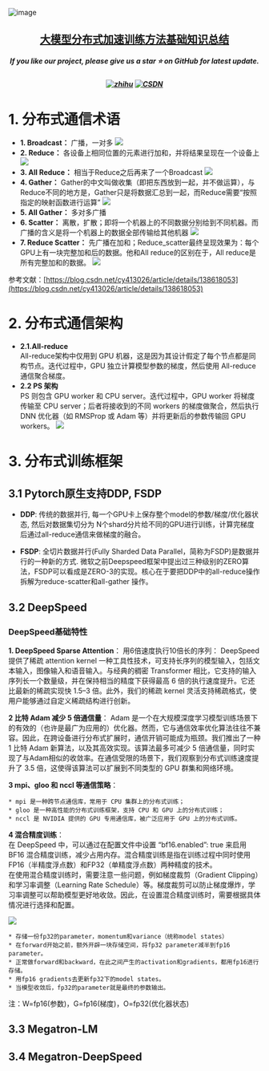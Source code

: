 ![image](https://github.com/user-attachments/assets/fa5c53c8-99fc-4720-a874-6f9210efd9bb)
<h2 align="center"> <a href="">大模型分布式加速训练方法基础知识总结</a></h2>
<h5 align="center"> If you like our project, please give us a star ⭐ on GitHub for latest update.  </h2>


<h5 align="center">
  
[![zhihu](https://img.shields.io/badge/知乎-0084FF)](https://blog.csdn.net/zwqjoy/article/details/130732601)
[![CSDN](https://img.shields.io/badge/CSDE-yellow)](https://zhuanlan.zhihu.com/p/660567767)

</h5>


# 1. 分布式通信术语
* **1. Broadcast：** 广播，一对多
![](https://github.com/GXYM/BasicKnowledge4OFFER/tree/main/DistributedTrainingknowledge/DTK-imgs/img_1.png)  
* **2. Reduce：** 各设备上相同位置的元素进行加和，并将结果呈现在一个设备上
![](https://github.com/GXYM/BasicKnowledge4OFFER/tree/main/DistributedTrainingknowledge/DTK-imgs/img-2.png)  
* **3. All Reduce：** 相当于Reduce之后再来了一个Broadcast
![](https://github.com/GXYM/BasicKnowledge4OFFER/tree/main/DistributedTrainingknowledge/DTK-imgs/img-3.png)  
* **4. Gather：** Gather的中文叫做收集（即把东西放到一起，并不做运算），与Reduce不同的地方是，Gather只是将数据汇总到一起，而Reduce需要“按照指定的映射函数进行运算”
![](https://github.com/GXYM/BasicKnowledge4OFFER/tree/main/DistributedTrainingknowledge/DTK-imgs/img-4.png)   
* **5. All Gather：** 多对多广播 
* **6. Scatter：** 离散，扩散；即将一个机器上的不同数据分别给到不同机器。而广播的含义是将一个机器上的数据全部传输给其他机器
![](https://github.com/GXYM/BasicKnowledge4OFFER/tree/main/DistributedTrainingknowledge/DTK-imgs/img-5.png) 
* **7. Reduce Scatter：** 先广播在加和；Reduce_scatter最终呈现效果为：每个GPU上有一块完整加和后的数据。他和All reduce的区别在于，All reduce是所有完整加和的数据。
![](https://github.com/GXYM/BasicKnowledge4OFFER/tree/main/DistributedTrainingknowledge/DTK-imgs/img-7.png)  


参考文献：[https://blog.csdn.net/cy413026/article/details/138618053](https://blog.csdn.net/cy413026/article/details/138618053)

# 2. 分布式通信架构

* **2.1.All-reduce**  
     All-reduce架构中仅用到 GPU 机器，这是因为其设计假定了每个节点都是同构节点。迭代过程中，GPU 独立计算模型参数的梯度，然后使用 All-reduce 通信聚合梯度。  
* **2.2 PS 架构**   
     PS 则包含 GPU worker 和 CPU server。迭代过程中，GPU worker 将梯度传输至 CPU server；后者将接收到的不同 workers 的梯度做聚合，然后执行 DNN 优化器（如 RMSProp 或 Adam 等）并将更新后的参数传输回 GPU workers。
  ![](https://github.com/GXYM/BasicKnowledge4OFFER/tree/main/DistributedTrainingknowledge/DTK-imgs/img-8.png)     


# 3. 分布式训练框架
## 3.1 Pytorch原生支持DDP, FSDP

* **DDP**: 传统的数据并行, 每一个GPU卡上保存整个model的参数/梯度/优化器状态, 然后对数据集切分为 N个shard分片给不同的GPU进行训练，计算完梯度后通过all-reduce通信来做梯度的融合。

* **FSDP**: 全切片数据并行(Fully Sharded Data Parallel，简称为FSDP)是数据并行的一种新的方式. 微软之前Deepspeed框架中提出过三种级别的ZERO算法，FSDP可以看成是ZERO-3的实现。核心在于要把DDP中的all-reduce操作拆解为reduce-scatter和all-gather 操作。


## 3.2 DeepSpeed
### **DeepSpeed基础特性** 

**1. DeepSpeed Sparse Attention**： 用6倍速度执行10倍长的序列： DeepSpeed提供了稀疏 attention kernel 一种工具性技术，可支持长序列的模型输入，包括文本输入，图像输入和语音输入。与经典的稠密 Transformer 相比，它支持的输入序列长一个数量级，并在保持相当的精度下获得最高 6 倍的执行速度提升。它还比最新的稀疏实现快 1.5–3 倍。此外，我们的稀疏 kernel 灵活支持稀疏格式，使用户能够通过自定义稀疏结构进行创新。  

**2 比特 Adam 减少 5 倍通信量**： Adam 是一个在大规模深度学习模型训练场景下的有效的（也许是最广为应用的）优化器。然而，它与通信效率优化算法往往不兼容。因此，在跨设备进行分布式扩展时，通信开销可能成为瓶颈。我们推出了一种 1 比特 Adam 新算法，以及其高效实现。该算法最多可减少 5 倍通信量，同时实现了与Adam相似的收敛率。在通信受限的场景下，我们观察到分布式训练速度提升了 3.5 倍，这使得该算法可以扩展到不同类型的 GPU 群集和网络环境。

**3 mpi、gloo 和 nccl 等通信策略**： 
```
* mpi 是一种跨节点通信库，常用于 CPU 集群上的分布式训练；  
* gloo 是一种高性能的分布式训练框架，支持 CPU 和 GPU 上的分布式训练；  
* nccl 是 NVIDIA 提供的 GPU 专用通信库，被广泛应用于 GPU 上的分布式训练。  
```

**4 混合精度训练**：  
在 DeepSpeed 中，可以通过在配置文件中设置 “bf16.enabled”: true 来启用 BF16 混合精度训练，减少占用内存。混合精度训练是指在训练过程中同时使用FP16（半精度浮点数）和FP32（单精度浮点数）两种精度的技术。  
在使用混合精度训练时，需要注意一些问题，例如梯度裁剪（Gradient Clipping）和学习率调整（Learning Rate Schedule）等。梯度裁剪可以防止梯度爆炸，学习率调整可以帮助模型更好地收敛。因此，在设置混合精度训练时，需要根据具体情况进行选择和配置。  

![](https://github.com/GXYM/BasicKnowledge4OFFER/tree/main/DistributedTrainingknowledge/DTK-imgs/img-9.png) 

```
* 存储一份fp32的parameter，momentum和variance（统称model states）
* 在forward开始之前，额外开辟一块存储空间，将fp32 parameter减半到fp16 parameter。
* 正常做forward和backward，在此之间产生的activation和gradients，都用fp16进行存储。
* 用fp16 gradients去更新fp32下的model states。
* 当模型收敛后，fp32的parameter就是最终的参数输出。
```
注：W=fp16(参数)，G=fp16(梯度)，O=fp32(优化器状态)





## 3.3 Megatron-LM 

## 3.4 Megatron-DeepSpeed







